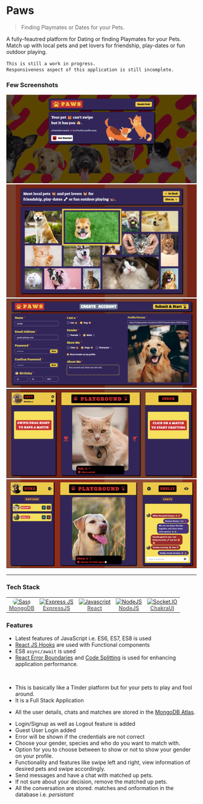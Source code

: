 # Paws
> Finding Playmates or Dates for your Pets.

A fully-feautred platform for Dating or finding Playmates for your Pets.
Match up with local pets and pet lovers for friendship, play-dates or fun
outdoor playing.
```
This is still a work in progress. 
Responsiveness aspect of this application is still incomplete.
```
### Few Screenshots

![Home](/screenshots/1.png "Home")
![Gallery](/screenshots/2.png "Gallery")
![Register](/screenshots/3.png "Register")
![Dashboard](/screenshots/5.png "Dashboard")
![Dashboard](/screenshots/6.png "Dashboard")

<hr>

### Tech Stack

<table width="1000">
	<tr>
		<td align="center"><a href="https://www.mongodb.com/"><img src="https://cdn.worldvectorlogo.com/logos/mongodb-icon-1.svg" width="80px;" height="75px;" style="border-radius: 8px;" alt="Sass"/><br /><b><font color="#777">MongoDB</font></b></a></td>
        <td align="center"><a href="https://www.apollographql.com/"><img src="https://cdn.worldvectorlogo.com/logos/express-109.svg" width="75px;"  alt="Express JS"/><br /><b><font color="#777">ExpressJS</font></b></a></td>
        <td align="center"><a href="https://reactjs.org/"><img src="https://cdn.worldvectorlogo.com/logos/react-2.svg" width="110px;" height="75px;" alt="Javascript"/><br /><b><font color="#777">React</font></b></a></td>
        <td align="center"><a href="https://nodejs.org/en/"><img src="https://upload.wikimedia.org/wikipedia/commons/d/d9/Node.js_logo.svg" width="75px;" height="75px;" alt="NodeJS"/><br /><b><font color="#777">NodeJS</font></b></a></td>
		<td align="center"><a href="https://chakra-ui.com/"><img src="https://avatars.githubusercontent.com/u/54212428?s=280&v=4" width="75px;" height="75px;" alt="Socket.IO"/><br /><b><font color="#777">ChakraUI</font></b></a></td>
	</tr>	
</table>

### Features

- Latest features of JavaScript i.e. ES6, ES7, ES8 is used
- [React JS Hooks](https://reactjs.org/docs/hooks-intro.html) are used with Functional components
- ES8 `async/await` is used
- [React Error Boundaries](https://reactjs.org/docs/error-boundaries.html) and [Code Splitting](https://reactjs.org/docs/code-splitting.html) is used for enhancing application performance.
<br/>

<ul>
 <li> This is basically like a Tinder platform but for your pets to play and fool around. </li>
 <li> It is a Full Stack Application </li>
</ul>

- All the user details, chats and matches are stored in the [MongoDB Atlas](https://www.mongodb.com/cloud/atlas).

<ul>
 <li>Login/Signup as well as Logout feature is added </li>
 <li>Guest User Login added</li>
 <li>Error will be shown if the credentials are not correct</li>

 <li> Choose your gender, species and who do you want to match with. </li>
 <li> Option for you to choose between to show or not to show your gender on your profile. </li>
 <li> Functionality and features like swipe left and right, view information of desired pets and swipe accordingly. </li>   
 <li> Send messages and have a chat with matched up pets. </li>
 <li> If not sure about your decision, remove the matched up pets. </li>
 <li> All the conversation are stored. matches and onformation in the database i.e. <i>persistant</i>
 
</ul>
